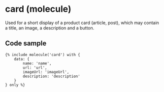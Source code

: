 # card (molecule)

Used for a short display of a product card (article, post), which may contain a title, an image, a description and a button.

## Code sample

```
{% include molecule('card') with {
    data: {
        name: 'name',
        url: 'url',
        imageUrl: 'imageUrl',
        description: 'description'
    }
} only %}
```
